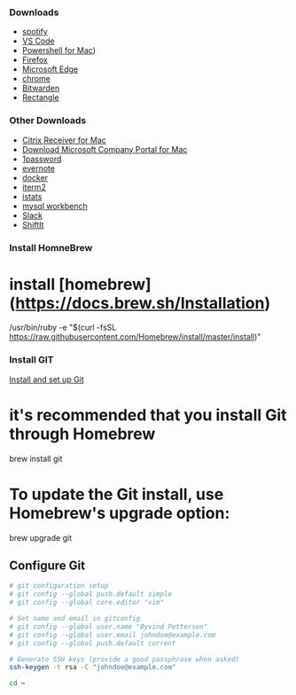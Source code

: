 
### Downloads 
* [spotify](https://www.spotify.com/us/download/mac/)
* [VS Code](https://code.visualstudio.com/Download)
* [Powershell for Mac](https://learn.microsoft.com/en-us/powershell/scripting/install/installing-powershell-on-macos?view=powershell-7.2))
* [Firefox](https://www.mozilla.org/nb-NO/firefox/mac/)
* [Microsoft Edge](https://www.microsoft.com/en-us/edge?r=1#evergreen)
* [chrome](https://www.google.com/chrome/)
* [Bitwarden](https://bitwarden.com/download/)
* [Rectangle](https://rectangleapp.com/)

### Other Downloads
* [Citrix Receiver for Mac](https://www.citrix.com/downloads/citrix-receiver/mac/)
* [Download Microsoft Company Portal for Mac](https://go.microsoft.com/fwlink/?linkid=853070)
* [1password](https://1password.com/downloads/)
* [evernote](https://evernote.com/download)
* [docker](https://store.docker.com/editions/community/docker-ce-desktop-mac)
* [iterm2](https://www.iterm2.com/downloads.html)
* [istats](https://bjango.com/mac/istatmenus/)
* [mysql workbench](https://dev.mysql.com/downloads/workbench/)
* [Slack](https://slack.com/beta/mac)
* [ShiftIt](https://github.com/fikovnik/ShiftIt/releases)

### Install HomneBrew
# install [homebrew] (https://docs.brew.sh/Installation)
/usr/bin/ruby -e "$(curl -fsSL https://raw.githubusercontent.com/Homebrew/install/master/install)"

### Install GIT
[Install and set up Git](https://learn.microsoft.com/en-us/devops/develop/git/install-and-set-up-git)
#  it's recommended that you install Git through Homebrew 
brew install git
# To update the Git install, use Homebrew's upgrade option:
brew upgrade git

## Configure Git
```bash
# git configuration setup
# git config --global push.default simple
# git config --global core.editor "vim"

# Set name and email in gitconfig
# git config --global user.name "Øyvind Pettersen"
# git config --global user.email johndoe@example.com
# git config --global push.default current

# Generate SSH keys (provide a good passphrase when asked)
ssh-keygen -t rsa -C "johndoe@example.com"

cd ~
```
